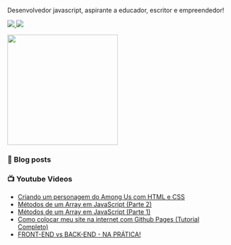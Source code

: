 <p>
  Desenvolvedor javascript, aspirante a educador, escritor e empreendedor! 
</p>

<p>
  <a href="mailto:gabrieltosta3@gmail.com" alt="gabrieltosta3@gmail.com" title="gabrieltosta3@gmail.com" target="_blank">
    <img src="https://img.shields.io/badge/-gabrieltosta3@gmail.com-FF0000?style=flat-square&labelColor=FF0000&logo=gmail&logoColor=white" />
  </a>

  <a href="https://www.linkedin.com/in/gtosta96/" alt="gtosta96" title="gtosta96" target="_blank">
    <img src="https://img.shields.io/badge/-gtosta96-0e76a8?style=flat-square&logo=Linkedin&logoColor=white" />
  </a>
  
  <div>
    <a href="https://heroway.com.br" alt="heroway.com.br" title="heroway.com.br" target="_blank">
      <img src="https://d33wubrfki0l68.cloudfront.net/28814445fc9b052c3199ec2d2bda1cda34776694/938f0/images/af2c8a69d48162f2bc6cc514534a646a.svg" min-width="250px" max-width="250px" width="250px" />
    </a>
  </div>
</p> 

### 📕 Blog posts
<!-- BLOG:START -->
<!-- BLOG:END -->

### 📺 Youtube Videos
<!-- YOUTUBE:START -->
- [Criando um personagem do Among Us com HTML e CSS](https://www.youtube.com/watch?v=YtMlEr7Phd0)
- [Métodos de um Array em JavaScript (Parte 2)](https://www.youtube.com/watch?v=EzD55bD2kLA)
- [Métodos de um Array em JavaScript (Parte 1)](https://www.youtube.com/watch?v=Pkgzv6Sl4ho)
- [Como colocar meu site na internet com Github Pages (Tutorial Completo)](https://www.youtube.com/watch?v=vwxSQ50D1YI)
- [FRONT-END vs BACK-END - NA PRÁTICA!](https://www.youtube.com/watch?v=nzSu53FGZEE)
<!-- YOUTUBE:END -->